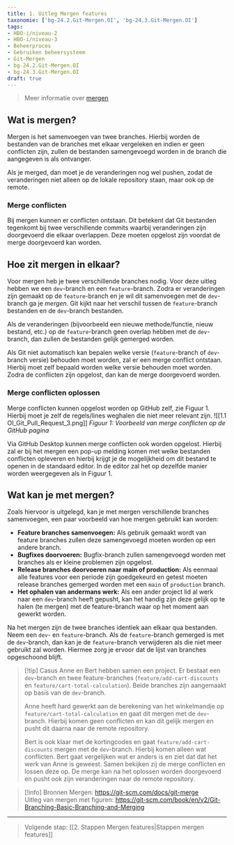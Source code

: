 ```yaml
---
title: 1. Uitleg Mergen features
taxonomie: ['bg-24.2.Git-Mergen.OI', 'bg-24.3.Git-Mergen.OI']
tags:
- HBO-i/niveau-2
- HBO-i/niveau-3
- Beheerproces
- Gebruiken beheersysteem
- Git-Mergen
- bg-24.2.Git-Mergen.OI
- bg-24.3.Git-Mergen.OI
draft: true 
---
```


> Meer informatie over [mergen](https://git-scm.com/docs/git-merge)

## Wat is mergen?
Mergen is het samenvoegen van twee branches. Hierbij worden de bestanden van de branches met elkaar vergeleken en indien er geen conflicten zijn, zullen de bestanden samengevoegd worden in de branch die aangegeven is als ontvanger. 

Als je merged, dan moet je de veranderingen nog wel pushen, zodat de veranderingen niet alleen op de lokale repository staan, maar ook op de remote.  

### Merge conflicten
Bij mergen kunnen er conflicten ontstaan. Dit betekent dat Git bestanden tegenkomt bij twee verschillende commits waarbij veranderingen zijn doorgevoerd die elkaar overlappen. Deze moeten opgelost zijn voordat de merge doorgevoerd kan worden.

## Hoe zit mergen in elkaar?
Voor mergen heb je twee verschillende branches nodig. Voor deze uitleg hebben we een `dev`-branch en een `feature`-branch. Zodra er veranderingen zijn gemaakt op de `feature`-branch en je wil dit samenvoegen met de `dev`-branch ga je *mergen*. Git kijkt naar het verschil tussen de `feature`-branch bestanden en de `dev`-branch bestanden. 

Als de veranderingen (bijvoorbeeld een nieuwe methode/functie, nieuw bestand, etc.) op de `feature`-branch geen overlap hebben met de `dev`-branch, dan zullen de bestanden gelijk gemerged worden. 

Als Git niet automatisch kan bepalen welke versie (`feature`-branch of `dev`-branch versie) behouden moet worden, zal er een merge conflict ontstaan. Hierbij moet zelf bepaald worden welke versie behouden moet worden. Zodra de conflicten zijn opgelost, dan kan de merge doorgevoerd worden. 

### Merge conflicten oplossen
Merge conflicten kunnen opgelost worden op GitHub zelf, zie Figuur 1. Hierbij moet je zelf de regels/lines weghalen die niet meer relevant zijn. 
![[1.1 OI_Git_Pull_Request_3.png]]
*Figuur 1: Voorbeeld van merge conflicten op de GitHub pagina*

Via GitHub Desktop kunnen merge conflicten ook worden opgelost. Hierbij zal er bij het mergen een pop-up melding komen met welke bestanden conflicten opleveren en hierbij krijgt je de mogelijkheid om dit bestand te openen in de standaard editor. In de editor zal het op dezelfde manier worden weergegeven als in Figuur 1.

## Wat kan je met mergen?
Zoals hiervoor is uitgelegd, kan je met mergen verschillende branches samenvoegen, een paar voorbeeld van hoe mergen gebruikt kan worden:
- **Feature branches samenvoegen:** Als gebruik gemaakt wordt van feature branches zullen deze samengevoegd moeten worden op een andere branch.
- **Bugfixes doorvoeren:** Bugfix-branch zullen samengevoegd worden met branches als er kleine problemen zijn opgelost.
- **Release branches doorvoeren naar main of production:** Als eenmaal alle features voor een periode zijn goedgekeurd en getest moeten release branches gemerged worden met een `main` of `production` branch.
- **Het ophalen van andermans werk:** Als een ander project lid al werk naar een `dev`-branch heeft gepusht, kan het handig zijn deze gelijk op te halen (te mergen) met de feature-branch waar op het moment aan gewerkt worden. 

Na het mergen zijn de twee branches identiek aan elkaar qua bestanden. Neem een `dev`- en `feature`-branch. Als de `feature`-branch gemerged is met de `dev`-branch, dan kan je de `feature`-branch verwijderen als die niet meer gebruikt zal worden. Hiermee zorg je ervoor dat de lijst van branches opgeschoond blijft. 

> [!tip] Casus
> Anne en Bert hebben samen een project. Er bestaat een `dev`-branch en twee feature-branches (`feature/add-cart-discounts` en `feature/cart-total-calculation`). Beide branches zijn aangemaakt op basis van de `dev`-branch.
> 
> Anne heeft hard gewerkt aan de berekening van het winkelmandje op `feature/cart-total-calculation` en gaat dit mergen met de `dev`-branch. Hierbij komen geen conflicten en kan dit gelijk mergen en pusht dit daarna naar de remote repository. 
> 
> Bert is ook klaar met de kortingcodes en gaat `feature/add-cart-discounts` mergen met de `dev`-branch. Hierbij komen alleen wat conflicten. Bert gaat vergelijken wat er anders is en ziet dat dat het werk van Anne is geweest. Samen bekijken zij de merge conflicten en lossen deze op. De merge kan na het oplossen worden doorgevoerd en pusht ook zijn veranderingen naar de remote repository.

> [!info] Bronnen
> Mergen: https://git-scm.com/docs/git-merge \
> Uitleg van mergen met figuren: https://git-scm.com/book/en/v2/Git-Branching-Basic-Branching-and-Merging

---

> Volgende stap: [[2. Stappen Mergen features|Stappen mergen features]]